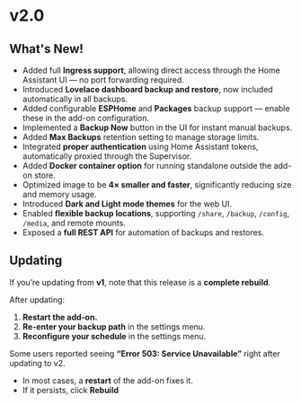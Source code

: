 # v2.0

## What's New!
- Added full **Ingress support**, allowing direct access through the Home Assistant UI — no port forwarding required.  
- Introduced **Lovelace dashboard backup and restore**, now included automatically in all backups.  
- Added configurable **ESPHome** and **Packages** backup support — enable these in the add-on configuration.  
- Implemented a **Backup Now** button in the UI for instant manual backups.  
- Added **Max Backups** retention setting to manage storage limits.  
- Integrated **proper authentication** using Home Assistant tokens, automatically proxied through the Supervisor.  
- Added **Docker container option** for running standalone outside the add-on store.  
- Optimized image to be **4× smaller and faster**, significantly reducing size and memory usage.  
- Introduced **Dark and Light mode themes** for the web UI.  
- Enabled **flexible backup locations**, supporting `/share`, `/backup`, `/config`, `/media`, and remote mounts.  
- Exposed a **full REST API** for automation of backups and restores.

## Updating
If you’re updating from **v1**, note that this release is a **complete rebuild**.  

After updating:
1. **Restart the add-on.**  
2. **Re-enter your backup path** in the settings menu.  
3. **Reconfigure your schedule** in the settings menu.  

Some users reported seeing **“Error 503: Service Unavailable”** right after updating to v2.  
- In most cases, a **restart** of the add-on fixes it.  
- If it persists, click **Rebuild**